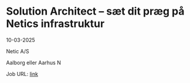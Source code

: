 # Solution Architect – sæt dit præg på Netics infrastruktur
10-03-2025

Netic A/S

Aalborg eller Aarhus N

Job URL: [link](https://www.netic.dk/ledige-stillinger/?hr=show-job%2F185665%26locale%3Dda_DK)


